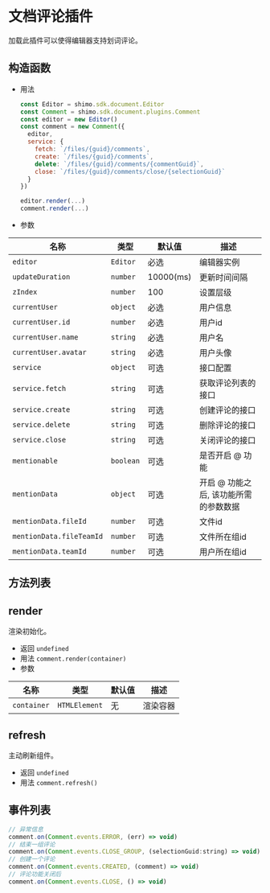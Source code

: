 # 文档评论插件

加载此插件可以使得编辑器支持划词评论。

## 构造函数

* 用法

  ```js
  const Editor = shimo.sdk.document.Editor
  const Comment = shimo.sdk.document.plugins.Comment
  const editor = new Editor()
  const comment = new Comment({
    editor,
    service: {
      fetch: `/files/{guid}/comments`,
      create: `/files/{guid}/comments`,
      delete: `/files/{guid}/comments/{commentGuid}`,
      close: `/files/{guid}/comments/close/{selectionGuid}`
    }
  })

  editor.render(...)
  comment.render(...)
  ```

* 参数

|名称|类型|默认值|描述|
| -- | -- | -- | -- |
| `editor` | `Editor` | 必选 | 编辑器实例 |
| `updateDuration` | `number` | 10000(ms) | 更新时间间隔 |
| `zIndex` | `number` | 100 | 设置层级 |
| `currentUser` | `object` | 必选 | 用户信息 |
| `currentUser.id` | `number` | 必选 | 用户id |
| `currentUser.name` | `string` | 必选 | 用户名 |
| `currentUser.avatar` | `string` | 必选 | 用户头像 |
| `service` | `object` | 可选 | 接口配置 |
| `service.fetch` | `string` | 可选 | 获取评论列表的接口 |
| `service.create` | `string` | 可选 | 创建评论的接口 |
| `service.delete` | `string` | 可选 | 删除评论的接口 |
| `service.close` | `string` | 可选 | 关闭评论的接口 |
| `mentionable` | `boolean` | 可选 | 是否开启 @ 功能 |
| `mentionData` | `object` | 可选 | 开启 @ 功能之后, 该功能所需的参数数据 |
| `mentionData.fileId` | `number` | 可选 | 文件id |
| `mentionData.fileTeamId` | `number` | 可选 | 文件所在组id |
| `mentionData.teamId` | `number` | 可选 | 用户所在组id |

## 方法列表

## render

渲染初始化。

* 返回 `undefined`
* 用法 `comment.render(container)`
* 参数

| 名称                | 类型             | 默认值 | 描述                |
| ------------------- | --------------- | ----- | ------------------ |
| `container`         | `HTMLElement`   | 无     | 渲染容器     |

## refresh

主动刷新组件。

* 返回 `undefined`
* 用法 `comment.refresh()`

## 事件列表

```js
// 异常信息
comment.on(Comment.events.ERROR, (err) => void)
// 结束一组评论
comment.on(Comment.events.CLOSE_GROUP, (selectionGuid:string) => void)
// 创建一个评论
comment.on(Comment.events.CREATED, (comment) => void)
// 评论功能关闭后
comment.on(Comment.events.CLOSE, () => void)
```
